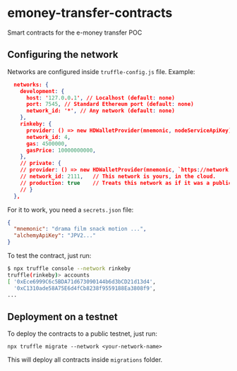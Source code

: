 # emoney-transfer-contracts

Smart contracts for the e-money transfer POC

## Configuring the network

Networks are configured inside `truffle-config.js` file. Example:

```json
  networks: {
    development: {
      host: '127.0.0.1', // Localhost (default: none)
      port: 7545, // Standard Ethereum port (default: none)
      network_id: '*', // Any network (default: none)
    },
    rinkeby: {
      provider: () => new HDWalletProvider(mnemonic, nodeServiceApiKey),
      network_id: 4,
      gas: 4500000,
      gasPrice: 10000000000,
    },
    // private: {
    // provider: () => new HDWalletProvider(mnemonic, `https://network.io`),
    // network_id: 2111,   // This network is yours, in the cloud.
    // production: true    // Treats this network as if it was a public net. (default: false)
    // }
  },

```

For it to work, you need a `secrets.json` file:

```json
{
  "mnemonic": "drama film snack motion ...",
  "alchemyApiKey": "JPV2..."
}
```

To test the contract, just run:

```bash
$ npx truffle console --network rinkeby
truffle(rinkeby)> accounts
[ '0xEce6999C6c5BDA71d673090144b6d3bCD21d13d4',
  '0xC1310ade58A75E6d4fCb8238f9559188Ea3808f9',
...
```

## Deployment on a testnet

To deploy the contracts to a public testnet, just run:

`npx truffle migrate --network <your-network-name>`

This will deploy all contracts inside `migrations` folder.
